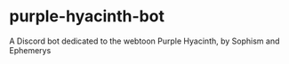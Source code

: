 # purple-hyacinth-bot
A Discord bot dedicated to the webtoon Purple Hyacinth, by Sophism and Ephemerys
